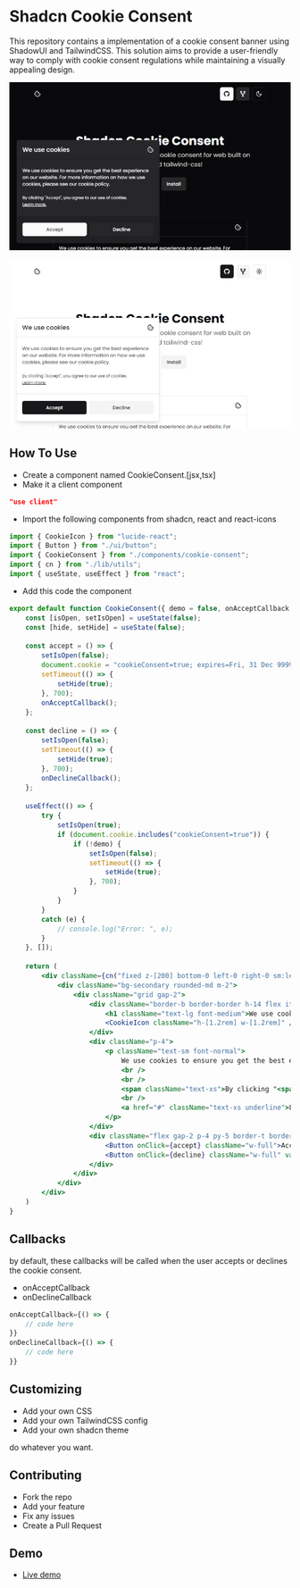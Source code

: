 # Shadcn Cookie Consent

This repository contains a implementation of a cookie consent banner using ShadowUI and TailwindCSS. This solution aims to provide a user-friendly way to comply with cookie consent regulations while maintaining a visually appealing design.

![preview](/public/preview-dark.png)

![preview](/public/preview-light.png)

## How To Use

- Create a component named CookieConsent.[jsx,tsx]
- Make it a client component

```json
"use client"
```

- Import the following components from shadcn, react and react-icons

```jsx
import { CookieIcon } from "lucide-react";
import { Button } from "./ui/button";
import { CookieConsent } from "./components/cookie-consent";
import { cn } from "./lib/utils";
import { useState, useEffect } from "react";
```

- Add this code the component

```jsx
export default function CookieConsent({ demo = false, onAcceptCallback = () => { }, onDeclineCallback = () => { } }) {
    const [isOpen, setIsOpen] = useState(false);
    const [hide, setHide] = useState(false);

    const accept = () => {
        setIsOpen(false);
        document.cookie = "cookieConsent=true; expires=Fri, 31 Dec 9999 23:59:59 GMT";
        setTimeout(() => {
            setHide(true);
        }, 700);
        onAcceptCallback();
    };

    const decline = () => {
        setIsOpen(false);
        setTimeout(() => {
            setHide(true);
        }, 700);
        onDeclineCallback();
    };

    useEffect(() => {
        try {
            setIsOpen(true);
            if (document.cookie.includes("cookieConsent=true")) {
                if (!demo) {
                    setIsOpen(false);
                    setTimeout(() => {
                        setHide(true);
                    }, 700);
                }
            }
        }
        catch (e) {
            // console.log("Error: ", e);
        }
    }, []);

    return (
        <div className={cn("fixed z-[200] bottom-0 left-0 right-0 sm:left-4 sm:bottom-4 w-full sm:max-w-md transition-transform duration-700", !isOpen ? "transition-[opacity,transform] translate-y-8 opacity-0" : "transition-[opacity,transform] translate-y-0 opacity-100", hide && "hidden")}>
            <div className="bg-secondary rounded-md m-2">
                <div className="grid gap-2">
                    <div className="border-b border-border h-14 flex items-center justify-between p-4">
                        <h1 className="text-lg font-medium">We use cookies</h1>
                        <CookieIcon className="h-[1.2rem] w-[1.2rem]" />
                    </div>
                    <div className="p-4">
                        <p className="text-sm font-normal">
                            We use cookies to ensure you get the best experience on our website. For more information on how we use cookies, please see our cookie policy.
                            <br />
                            <br />
                            <span className="text-xs">By clicking "<span className="font-medium opacity-80">Accept</span>", you agree to our use of cookies.</span>
                            <br />
                            <a href="#" className="text-xs underline">Learn more.</a>
                        </p>
                    </div>
                    <div className="flex gap-2 p-4 py-5 border-t border-border bg-background/20">
                        <Button onClick={accept} className="w-full">Accept</Button>
                        <Button onClick={decline} className="w-full" variant="secondary">Decline</Button>
                    </div>
                </div>
            </div>
        </div>
    )
}
```

## Callbacks

by default, these callbacks will be called when the user accepts or declines the cookie consent.

- onAcceptCallback
- onDeclineCallback

```jsx
onAcceptCallback={() => {
    // code here
}}
onDeclineCallback={() => { 
    // code here
}}
```

## Customizing

- Add your own CSS
- Add your own TailwindCSS config
- Add your own shadcn theme

do whatever you want.

## Contributing

- Fork the repo
- Add your feature
- Fix any issues
- Create a Pull Request

## Demo

- [Live demo](https://shadcn-cookie-consent.vercel.app)
